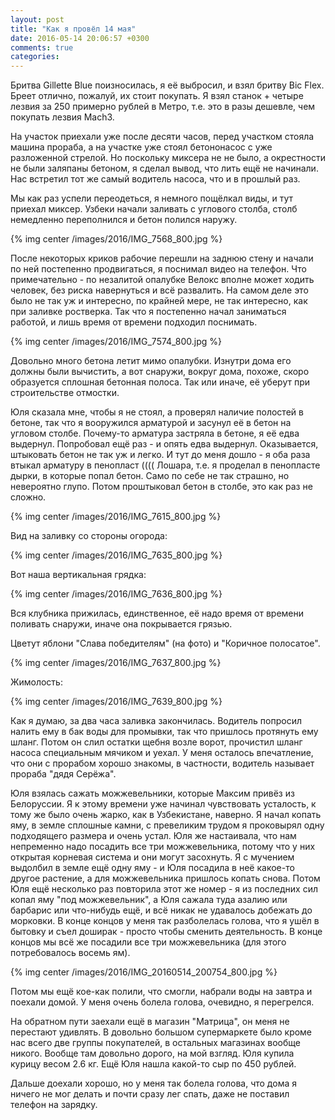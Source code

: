 ```yaml
---
layout: post
title: "Как я провёл 14 мая"
date: 2016-05-14 20:06:57 +0300
comments: true
categories: 
---
```

Бритва Gillette Blue поизносилась, я её выбросил, и взял бритву Bic Flex. Бреет отлично, пожалуй, их стоит покупать. Я взял станок + четыре лезвия за 250 примерно рублей в Метро, т.е. это в разы дешевле, чем покупать лезвия Mach3.

На участок приехали уже после десяти часов, перед участком стояла машина прораба, а на участке уже стоял бетононасос с уже разложенной стрелой. Но поскольку миксера не не было, а окрестности не были заляпаны бетоном, я сделал вывод, что лить ещё не начинали. Нас встретил тот же самый водитель насоса, что и в прошлый раз.

Мы как раз успели переодеться, я немного пощёлкал виды, и тут приехал миксер. Узбеки начали заливать с углового столба, столб немедленно переполнился и бетон полился наружу. 

{% img center /images/2016/IMG_7568_800.jpg %}

После некоторых криков рабочие перешли на заднюю стену и начали по ней постепенно продвигаться, я поснимал видео на телефон. Что примечательно - по незалитой опалубке Велокс вполне может ходить человек, без риска навернуться и всё развалить. На самом деле это было не так уж и интересно, по крайней мере, не так интересно, как при заливке ростверка. Так что я постепенно начал заниматься работой, и лишь время от времени подходил поснимать. 

{% img center /images/2016/IMG_7574_800.jpg %}

Довольно много бетона летит мимо опалубки. Изнутри дома его должны были вычистить, а вот снаружи, вокруг дома, похоже, скоро образуется сплошная бетонная полоса. Так или иначе, её уберут при строительстве отмостки.

Юля сказала мне, чтобы я не стоял, а проверял наличие полостей в бетоне, так что я вооружился арматурой и засунул её в бетон на угловом столбе. Почему-то арматура застряла в бетоне, я её едва выдернул. Попробовал ещё раз - и опять едва выдернул. Оказывается, штыковать бетон не так уж и легко. И тут до меня дошло - я оба раза втыкал арматуру в пенопласт (((( Лошара, т.е. я проделал в пенопласте дырки, в которые попал бетон. Само по себе не так страшно, но невероятно глупо. Потом проштыковал бетон в столбе, это как раз не сложно.

{% img center /images/2016/IMG_7615_800.jpg %}

Вид на заливку со стороны огорода:

{% img center /images/2016/IMG_7635_800.jpg %}

Вот наша вертикальная грядка:

{% img center /images/2016/IMG_7636_800.jpg %}

Вся клубника прижилась, единственное, её надо время от времени поливать снаружи, иначе она покрывается грязью.

Цветут яблони "Слава победителям" (на фото) и "Коричное полосатое".

{% img center /images/2016/IMG_7637_800.jpg %}

Жимолость:

{% img center /images/2016/IMG_7639_800.jpg %}

Как я думаю, за два часа заливка закончилась. Водитель попросил налить ему в бак воды для промывки, так что пришлось протянуть ему шланг. Потом он слил остатки щебня возле ворот, прочистил шланг насоса специальным мячиком и уехал. У меня осталось впечатление, что они с прорабом хорошо знакомы, в частности, водитель называет прораба "дядя Серёжа".

Юля взялась сажать можжевельники, которые Максим привёз из Белоруссии. Я к этому времени уже начинал чувствовать усталость, к тому же было очень жарко, как в Узбекистане, наверно. Я начал копать яму, в земле сплошные камни, с превеликим трудом я проковырял одну подходящего размера и очень устал. Юля же настаивала, что нам непременно надо посадить все три можжевельника, потому что у них открытая корневая система и они могут засохнуть. Я с мучением выдолбил в земле ещё одну яму - и Юля посадила в неё какое-то другое растение, а для можжевельника пришлось копать снова. Потом Юля ещё несколько раз повторила этот же номер - я из последних сил копал яму "под можжевельник", а Юля сажала туда азалию или барбарис или что-нибудь ещё, и всё никак не удавалось добежать до морковки. В конце концов у меня так разболелась голова, что я ушёл в бытовку и съел доширак - просто чтобы сменить деятельность. В конце концов мы всё же посадили все три можжевельника (для этого потребовалось восемь ям).

{% img center /images/2016/IMG_20160514_200754_800.jpg %}

Потом мы ещё кое-как полили, что смогли, набрали воды на завтра и поехали домой. У меня очень болела голова, очевидно, я перегрелся.

На обратном пути заехали ещё в магазин "Матрица", он меня не перестают удивлять. В довольно большом супермаркете было кроме нас всего две группы покупателей, в остальных магазинах вообще никого. Вообще там довольно дорого, на мой взгляд. Юля купила курицу весом 2.6 кг. Ещё Юля нашла какой-то сыр по 450 рублей.

Дальше доехали хорошо, но у меня так болела голова, что дома я ничего не мог делать и почти сразу лег спать, даже не поставил телефон на зарядку.